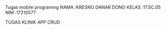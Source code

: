 Tugas mobile programing 
NAMA   :KRESNO DANAR DONO
KELAS  :17.5C.05  
NIM    :17210577

TUGAS KLINIK APP CRUD
